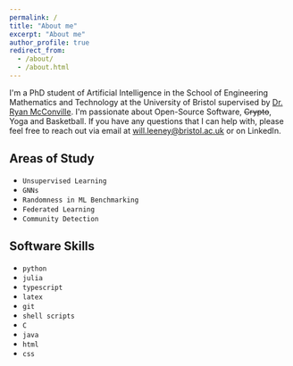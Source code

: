 ```yaml
---
permalink: /
title: "About me"
excerpt: "About me"
author_profile: true
redirect_from: 
  - /about/
  - /about.html
---
```



I'm a PhD student of Artificial Intelligence in the School of Engineering Mathematics and Technology at the University of Bristol supervised by [Dr. Ryan McConville](https://ryanmcconville.com). I'm passionate about Open-Source Software, ~~Crypto~~, Yoga and Basketball.  If you have any questions that I can help with, please feel free to reach out via email at will.leeney@bristol.ac.uk or on LinkedIn. 

Areas of Study
---
- `Unsupervised Learning`
- `GNNs`
- `Randomness in ML Benchmarking`
- `Federated Learning`
- `Community Detection`

Software Skills
--- 
- `python`
- `julia`
- `typescript`
- `latex`
- `git`
- `shell scripts`
- `C`
- `java`
- `html`
- `css`